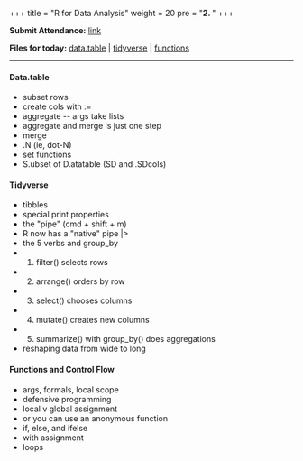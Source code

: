 +++
title = "R for Data Analysis"
weight = 20
pre = "<b>2. </b>"
+++

**Submit Attendance:** [link](https://bruinlearn.ucla.edu/courses/144052/quizzes/1035788)

**Files for today:** 
[data.table](https://www.dropbox.com/scl/fi/0f3feqrswpf1pc6vy4g3k/code5-datatable.R?rlkey=039ntyue2hh9xaunf7raagrma&st=cwg8upwv&dl=1) | 
[tidyverse](https://www.dropbox.com/scl/fi/urjkwrh4gtobm5hm2bosi/code6-tidyverse.R?rlkey=ecp3xtv3e26588r1xifm5gwig&st=58pjeoaj&dl=1) | 
[functions](https://www.dropbox.com/scl/fi/zhuipxrfsilzqbu2s5pzz/code7-functions.R?rlkey=o8a4xee365df6bvtxq0s2rhcf&st=ba6zdahe&dl=1)

---


#### Data.table

- subset rows
- create cols with := 
- aggregate -- args take lists
- aggregate and merge is just one step
- merge
- .N (ie, dot-N)
- set functions
- S.ubset of D.atatable (SD and .SDcols)


#### Tidyverse

- tibbles
- special print properties
- the "pipe" (cmd + shift + m)
- R now has a "native" pipe |> 
- the 5 verbs and group_by
- 1. filter() selects rows
- 2. arrange() orders by row
- 3. select() chooses columns
- 4. mutate() creates new columns
- 5. summarize() with group_by() does aggregations
- reshaping data from wide to long


#### Functions and Control Flow

- args, formals, local scope
- defensive programming
- local v global assignment
- or you can use an anonymous function
- if, else, and ifelse
- with assignment
- loops
